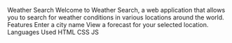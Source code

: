 Weather Search
Welcome to Weather Search, a web application that allows you to search for weather conditions in various locations around the world.
Features
Enter a city name
View a forecast for your selected location.
Languages Used
HTML
CSS
JS
